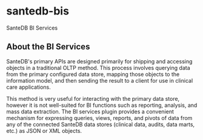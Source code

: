 # santedb-bis
SanteDB BI Services

## About the BI Services

SanteDB's primary APIs are designed primarily for shipping and accessing objects in a traditional OLTP method. This process involves querying data from the primary configured data store, mapping those objects to the information model, and then sending the result to a client for use in clinical care applications.

This method is very useful for interacting with the primary data store, however it is not well-suited for BI functions such as reporting, analysis, and mass data extraction. The BI services plugin provides a convenient mechanism for expressing queries, views, reports, and pivots of data from any of the connected SanteDB data stores (clinical data, audits, data marts, etc.) as JSON or XML objects. 
